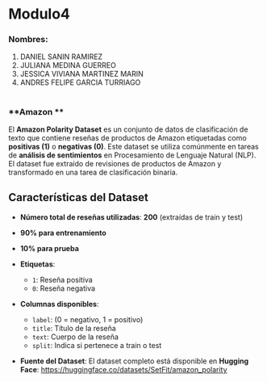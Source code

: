 #  **Modulo4** 

### **Nombres:**
1. DANIEL SANIN RAMIREZ
2. JULIANA MEDINA GUERREO
3. JESSICA VIVIANA MARTINEZ MARIN
4. ANDRES FELIPE GARCIA TURRIAGO

# 

### **Amazon **

El **Amazon Polarity Dataset** es un conjunto de datos de clasificación de texto que contiene reseñas de productos de Amazon etiquetadas como **positivas (1)** o **negativas (0)**. Este dataset se utiliza comúnmente en tareas de **análisis de sentimientos** en Procesamiento de Lenguaje Natural (NLP). El dataset fue extraído de revisiones de productos de Amazon y transformado en una tarea de clasificación binaria.

## **Características del Dataset**
- **Número total de reseñas utilizadas**: **200** (extraídas de train y test)
- **90% para entrenamiento** 
- **10% para prueba**

- **Etiquetas**:
  - `1`: Reseña positiva
  - `0`: Reseña negativa
- **Columnas disponibles**:
  - `label`: (0 = negativo, 1 = positivo)
  - `title`: Título de la reseña
  - `text`: Cuerpo de la reseña
  - `split`: Indica si pertenece a train o test

- **Fuente del Dataset**:
  El dataset completo está disponible en **Hugging Face**: https://huggingface.co/datasets/SetFit/amazon_polarity

